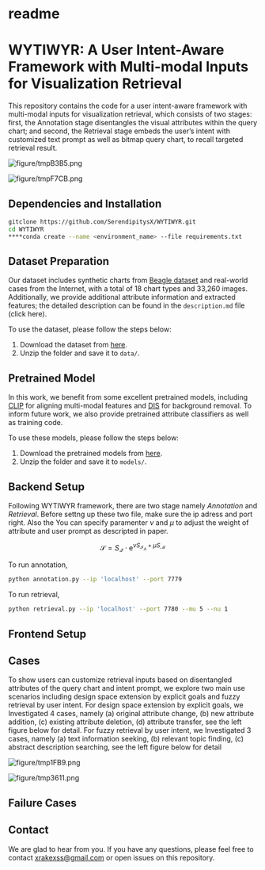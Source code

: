# readme

# **WYTIWYR:** A User Intent-Aware Framework with Multi-modal Inputs for Visualization Retrieval

This repository contains the code for a user intent-aware framework with multi-modal inputs for visualization retrieval, which consists of two stages: first, the Annotation stage disentangles the visual attributes within the query chart; and second, the Retrieval stage embeds the user’s intent with customized text prompt as well as bitmap query chart, to recall targeted retrieval result. 

![figure/tmpB3B5.png](readme%203c2fcf0fdcd04c53970cf181a9d5f301/tmpB3B5.png)

![figure/tmpF7CB.png](readme%203c2fcf0fdcd04c53970cf181a9d5f301/tmpF7CB.png)

## **Dependencies and Installation**

```bash
gitclone https://github.com/SerendipitysX/WYTIWYR.git
cd WYTIWYR
****conda create --name <environment_name> --file requirements.txt
```

## **Dataset Preparation**

Our dataset includes synthetic charts from [Beagle dataset](https://homes.cs.washington.edu/~leibatt/beagle.html) and real-world cases from the Internet, with a total of 18 chart types and 33,260 images. Additionally, we provide additional attribute information and extracted features; the detailed description can be found in the `description.md` file (click here).

To use the dataset, please follow the steps below:

1. Download the dataset from [here](https://drive.google.com/drive/folders/1pkwgMYNz0OgsjZO0C3LkiJEGEUE7UJYx?usp=share_link).
2. Unzip the folder and save it to `data/`.

## Pretrained Model

In this work, we benefit from some excellent pretrained models, including [CLIP](https://github.com/openai/CLIP) for aligning multi-modal features and [DIS](https://github.com/xuebinqin/DIS) for background removal. To inform future work, we also provide pretrained attribute classifiers as well as training code.

To use these models, please follow the steps below:

1. Download the pretrained models from [here](https://drive.google.com/drive/folders/1o-VFpRX7wmBgeVXQ75lAOOoj5bLh8s5Y?usp=share_link).
2. Unzip the folder and save it to `models/`.

## Backend Setup

Following WYTIWYR framework, there are two stage namely *Annotation* and *Retrieval*. Before settng up these two file, make sure the ip adress and port right. Also the You can specify paramenter $\nu$ and $\mu$ to adjust the weight of attribute and user prompt as descripted in paper.

$$
\mathcal{S} = S_{\mathcal{Q}} \cdot \text{e}^{\nu  S_{\mathcal{I}_A} +\mu  S_{\mathcal{M}}}
$$

To run annotation, 

```bash
python annotation.py --ip 'localhost' --port 7779
```

To run retrieval,

```bash
python retrieval.py --ip 'localhost' --port 7780 --mu 5 --nu 1 
```

## Frontend Setup

## Cases

To show users can customize retrieval inputs based on disentangled attributes of the query chart and intent prompt, we explore two main use scenarios including design space extension by explicit goals and fuzzy retrieval by user intent. For design space extension by explicit goals, we Investigated 4 cases, namely (a) original attribute change, (b) new attribute addition, (c) existing attribute deletion, (d) attribute transfer, see the left figure below for detail. For fuzzy retrieval by user intent, we Investigated 3 cases, namely (a) text information seeking, (b) relevant topic finding, (c) abstract description searching, see the left figure below for detail

![figure/tmp1FB9.png](readme%203c2fcf0fdcd04c53970cf181a9d5f301/tmp1FB9.png)

![figure/tmp3611.png](readme%203c2fcf0fdcd04c53970cf181a9d5f301/tmp3611.png)

## Failure Cases

## **Contact**

We are glad to hear from you. If you have any questions, please feel free to contact [xrakexss@gmail.com](mailto:xrakexss@gmail.com) or open issues on this repository.